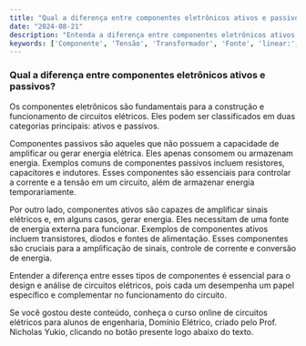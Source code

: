 ```yaml
---
title: "Qual a diferença entre componentes eletrônicos ativos e passivos?"
date: "2024-08-21"
description: "Entenda a diferença entre componentes eletrônicos ativos e passivos no contexto de circuitos elétricos."
keywords: ['Componente', 'Tensão', 'Transformador', 'Fonte', 'linear:', 'Ativo', 'Capacitor']
---
```


### Qual a diferença entre componentes eletrônicos ativos e passivos?

Os componentes eletrônicos são fundamentais para a construção e funcionamento de circuitos elétricos. Eles podem ser classificados em duas categorias principais: ativos e passivos. 

Componentes passivos são aqueles que não possuem a capacidade de amplificar ou gerar energia elétrica. Eles apenas consomem ou armazenam energia. Exemplos comuns de componentes passivos incluem resistores, capacitores e indutores. Esses componentes são essenciais para controlar a corrente e a tensão em um circuito, além de armazenar energia temporariamente.

Por outro lado, componentes ativos são capazes de amplificar sinais elétricos e, em alguns casos, gerar energia. Eles necessitam de uma fonte de energia externa para funcionar. Exemplos de componentes ativos incluem transistores, diodos e fontes de alimentação. Esses componentes são cruciais para a amplificação de sinais, controle de corrente e conversão de energia.

Entender a diferença entre esses tipos de componentes é essencial para o design e análise de circuitos elétricos, pois cada um desempenha um papel específico e complementar no funcionamento do circuito.

Se você gostou deste conteúdo, conheça o curso online de circuitos elétricos para alunos de engenharia, Domínio Elétrico, criado pelo Prof. Nicholas Yukio, clicando no botão presente logo abaixo do texto.
